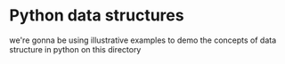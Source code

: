 # Python data structures

we're gonna be using illustrative examples to demo
the concepts of data structure in python on this
directory
